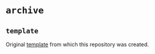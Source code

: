 # `archive`

## `template`

Original [template](https://github.com/neuefische/ds-eda-project-template) from which this repository was created.
